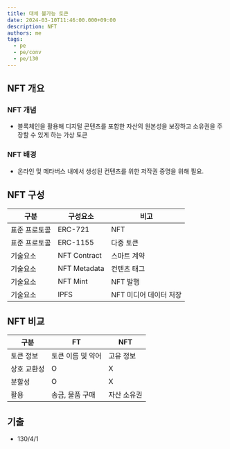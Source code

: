 ```yaml
---
title: 대체 불가능 토큰
date: 2024-03-10T11:46:00.000+09:00
description: NFT
authors: me
tags:
  - pe
  - pe/conv
  - pe/130
---
```


## NFT 개요

### NFT 개념

- 블록체인을 활용해 디지털 콘텐츠를 포함한 자산의 원본성을 보장하고 소유권을 주장할 수 있게 하는 가상 토큰

### NFT 배경

- 온라인 및 메타버스 내에서 생성된 컨텐츠를 위한 저작권 증명을 위해 필요.

## NFT 구성

| 구분          | 구성요소     | 비고                   |
| ------------- | ------------ | ---------------------- |
| 표준 프로토콜 | ERC-721      | NFT                    |
| 표준 프로토콜 | ERC-1155     | 다중 토큰              |
| 기술요소      | NFT Contract | 스마트 계약            |
| 기술요소      | NFT Metadata | 컨텐츠 태그            |
| 기술요소      | NFT Mint     | NFT 발행               |
| 기술요소      | IPFS         | NFT 미디어 데이터 저장 |

## NFT 비교

| 구분        | FT                | NFT         |
| ----------- | ----------------- | ----------- |
| 토큰 정보   | 토큰 이름 및 약어 | 고유 정보   |
| 상호 교환성 | O                 | X           |
| 분할성      | O                 | X           |
| 활용        | 송금, 물품 구매   | 자산 소유권 |

## 기출

- 130/4/1
